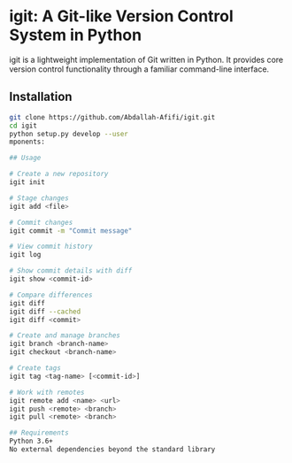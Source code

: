 # igit: A Git-like Version Control System in Python

igit is a lightweight implementation of Git written in Python. It provides core version control functionality through a familiar command-line interface.

## Installation

```bash
git clone https://github.com/Abdallah-Afifi/igit.git
cd igit
python setup.py develop --user
mponents:

## Usage 

# Create a new repository
igit init

# Stage changes
igit add <file>

# Commit changes
igit commit -m "Commit message"

# View commit history
igit log

# Show commit details with diff
igit show <commit-id>

# Compare differences
igit diff
igit diff --cached
igit diff <commit>

# Create and manage branches
igit branch <branch-name>
igit checkout <branch-name>

# Create tags
igit tag <tag-name> [<commit-id>]

# Work with remotes
igit remote add <name> <url>
igit push <remote> <branch>
igit pull <remote> <branch>

## Requirements
Python 3.6+
No external dependencies beyond the standard library
